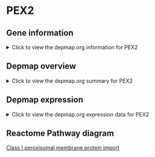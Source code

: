<h1>PEX2</h1>

<h2>Gene information</h2>
<details>
  <summary>Click to view the depmap.org information for PEX2</summary>
  <iframe src="https://depmap.org/portal/gene/PEX2?tab=about" style="border:none;width:100%;height:800px"></iframe>
</details>

<h2>Depmap overview</h2>
<details>
  <summary>Click to view the depmap.org summary for PEX2</summary>
  <iframe src="https://depmap.org/portal/gene/PEX2?tab=overview" style="border:none;width:100%;height:800px"></iframe>
</details>

<h2>Depmap expression</h2>
<details>
  <summary>Click to view the depmap.org expression data for PEX2</summary>
  <iframe src="https://depmap.org/portal/gene/PEX2?tab=characterization" style="border:none;width:100%;height:800px"></iframe>
</details>



<h2>Reactome Pathway diagram</h2>
<a href="https://reactome.org/PathwayBrowser/#/R-HSA-9603798" target="_BLANK">Class I peroxisomal membrane protein import</a>



